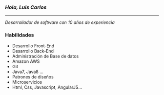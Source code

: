 ### *Hola, Luis Carlos*
---

*Desarrollador de software con 10 años de experiencia*

### Habilidades
- Desarrollo Front-End
- Desarrollo Back-End
- Administración de Base de datos
- Amazon AWS
- Git
- Java7, Java8 ...
- Patrones de diseños
- Microservicios
- Html, Css, Javascript, AngularJS...
